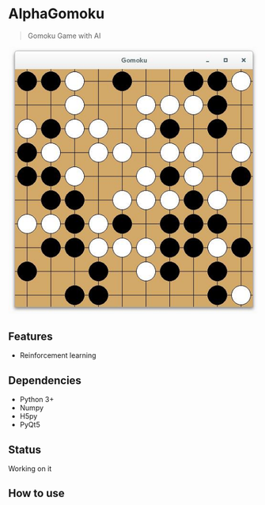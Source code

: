 # AlphaGomoku
> Gomoku Game with AI

![](./pics/gomoku.jpeg)

## Features
+ Reinforcement learning

## Dependencies
+ Python 3+
+ Numpy
+ H5py
+ PyQt5

## Status
Working on it

## How to use
